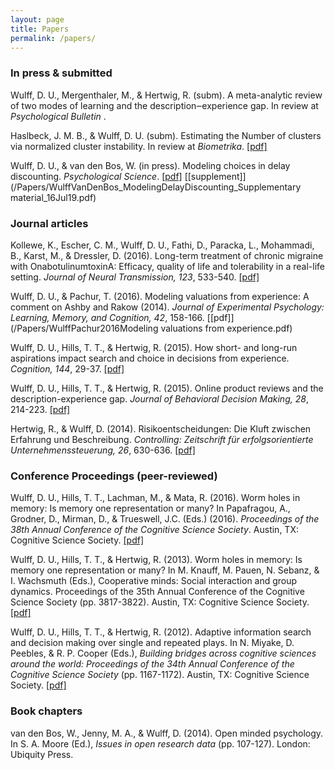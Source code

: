```yaml
---
layout: page
title: Papers
permalink: /papers/
---
```


### In press & submitted

Wulff, D. U., Mergenthaler, M., & Hertwig, R. (subm). A meta-analytic review of two modes of learning and the description‒experience gap. In review at <i>Psychological Bulletin </i>.

Haslbeck, J. M. B., & Wulff, D. U. (subm). Estimating the Number of clusters via normalized cluster instability. In review at <i>Biometrika</i>. <a href="http://arxiv.org/pdf/1608.07494v1.pdf">[pdf]</a></p>

Wulff, D. U., & van den Bos, W. (in press). Modeling choices in delay discounting. <i>Psychological Science</i>. [[pdf]](/Papers/WulffVanDenBos_ModelingDelayDiscounting_R2_16Jul19.pdf) [[supplement]](/Papers/WulffVanDenBos_ModelingDelayDiscounting_Supplementary material_16Jul19.pdf)

### Journal articles

Kollewe, K., Escher, C. M., Wulff, D. U., Fathi, D., Paracka, L., Mohammadi, B., Karst, M., & Dressler, D. (2016). Long-term treatment of chronic migraine with OnabotulinumtoxinA: Efficacy, quality of life and tolerability in a real-life setting. <i>Journal of Neural Transmission, 123</i>, 533-540. [[pdf]](/Papers/KolleweEtAl2016Botox.pdf)

Wulff, D. U., & Pachur, T. (2016). Modeling valuations from experience: A comment on Ashby and Rakow (2014). <i>Journal of Experimental Psychology: Learning, Memory, and Cognition, 42</i>, 158-166. [[pdf]](/Papers/WulffPachur2016Modeling valuations from experience.pdf)

Wulff, D. U., Hills, T. T., & Hertwig, R. (2015). How short- and long-run aspirations impact search and choice in decisions from experience. <i>Cognition, 144</i>, 29-37. [[pdf]](/Papers/WulffEtAl2015LongShortRun.pdf)

Wulff, D. U., Hills, T. T., & Hertwig, R. (2015). Online product reviews and the description-experience gap. <i>Journal of Behavioral Decision Making, 28</i>, 214-223. [[pdf]](/Papers/WulffHillsHertwig2015_OnlineReviewsAndDEGAP.pdf)

Hertwig, R., & Wulff, D. (2014). Risikoentscheidungen: Die Kluft zwischen Erfahrung und Beschreibung. <i>Controlling: Zeitschrift für erfolgsorientierte Unternehmenssteuerung, 26</i>, 630-636. [[pdf]](/Papers/HertwigWulff2014Controlling.pdf)

### Conference Proceedings (peer-reviewed)

Wulff, D. U., Hills, T. T., Lachman, M., & Mata, R. (2016). Worm holes in memory: Is memory one representation or many? In Papafragou, A., Grodner, D., Mirman, D., & Trueswell, J.C. (Eds.) (2016). <i>Proceedings of the 38th Annual Conference of the Cognitive Science Society</i>. Austin, TX: Cognitive Science Society. [[pdf]](/Papers/WulffEtAl2016AgingLexicon_final.pdf)

Wulff, D. U., Hills, T. T., & Hertwig, R. (2013). Worm holes in memory: Is memory one representation or many? In M. Knauff, M. Pauen, N. Sebanz, & I. Wachsmuth (Eds.), </i>Cooperative minds: Social interaction and group dynamics. Proceedings of the 35th Annual Conference of the Cognitive Science Society</i> (pp. 3817-3822). Austin, TX: Cognitive Science Society. [[pdf]](/Papers/WulffHillsHertwig2013WormholesInMemory.pdf)


Wulff, D. U., Hills, T. T., & Hertwig, R. (2012). Adaptive information search and decision making over single and repeated plays. In N. Miyake, D. Peebles, & R. P. Cooper (Eds.), <i>Building bridges across cognitive sciences around the world: Proceedings of the 34th Annual Conference of the Cognitive Science Society</i> (pp. 1167-1172). Austin, TX: Cognitive Science Society. [[pdf]](/Papers/WulffHillsHertwig2012AdaptiveInfoSearchDfE.pdf)

### Book chapters

van den Bos, W., Jenny, M. A., & Wulff, D. (2014). Open minded psychology. In S. A. Moore (Ed.), <i>Issues in open research data</i> (pp. 107-127). London: Ubiquity Press. 



